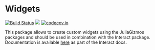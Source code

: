 # Widgets

[![Build Status](https://travis-ci.org/piever/Widgets.jl.svg?branch=master)](https://travis-ci.org/piever/Widgets.jl)
[![](https://img.shields.io/badge/docs-latest-blue.svg)](https://juliagizmos.github.io/Interact.jl/latest/custom_widgets)
[![codecov.io](http://codecov.io/github/piever/Widgets.jl/coverage.svg?branch=master)](http://codecov.io/github/piever/Widgets.jl?branch=master)

This package allows to create custom widgets using the JuliaGizmos packages and should be used in combination with the Interact package. Documentation is available [here](https://juliagizmos.github.io/Interact.jl/latest/custom_widgets) as part of the Interact docs.
